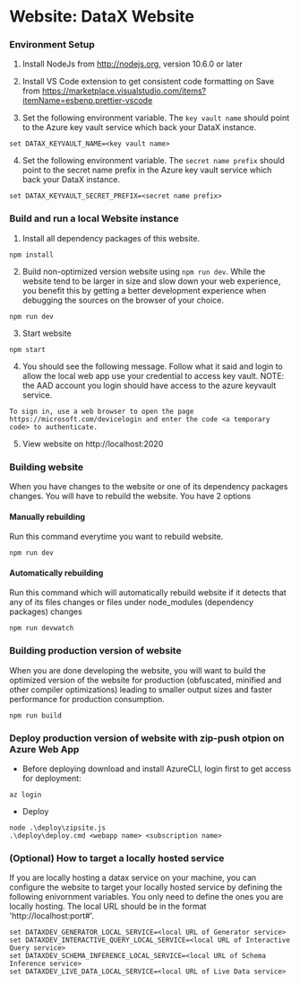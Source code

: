 # Website: DataX Website

### Environment Setup
1. Install NodeJs from http://nodejs.org, version 10.6.0 or later

2. Install VS Code extension to get consistent code formatting on Save from https://marketplace.visualstudio.com/items?itemName=esbenp.prettier-vscode

3. Set the following environment variable. The ```key vault name``` should point to the Azure key vault service which back your DataX instance.
```
set DATAX_KEYVAULT_NAME=<key vault name>
```

4. Set the following environment variable. The ```secret name prefix``` should point to the secret name prefix in the Azure key vault service which back your DataX instance.
```
set DATAX_KEYVAULT_SECRET_PREFIX=<secret name prefix>
```

### Build and run a local Website instance

1. Install all dependency packages of this website.
```
npm install
```

2. Build non-optimized version website using ```npm run dev```. While the website tend to be larger in size and slow down your web experience, you benefit
this by getting a better development experience when debugging the sources on the browser of your choice. 
```
npm run dev
```

3. Start website
```
npm start
```

4. You should see the following message. Follow what it said and login to allow the local web app use your credential to access key vault. NOTE: the AAD account you login should have access to the azure keyvault service.
```
To sign in, use a web browser to open the page https://microsoft.com/devicelogin and enter the code <a temporary code> to authenticate.
```

5. View website on http://localhost:2020

### Building website
When you have changes to the website or one of its dependency packages changes. You will have to rebuild the website. You have 2 options

#### Manually rebuilding 
Run this command everytime you want to rebuild website.
```
npm run dev
```

#### Automatically rebuilding
Run this command which will automatically rebuild website if it detects that any of its files changes or files under node_modules (dependency packages) changes
```
npm run devwatch
```

### Building production version of website
When you are done developing the website, you will want to build the optimized version of the website for production (obfuscated, minified and other compiler optimizations) leading to smaller output sizes and 
faster performance for production consumption.
```
npm run build
```

### Deploy production version of website with zip-push otpion on Azure Web App
* Before deploying
download and install AzureCLI, login first to get access for deployment:
```
az login
```

* Deploy
```
node .\deploy\zipsite.js
.\deploy\deploy.cmd <webapp name> <subscription name>
```

### (Optional) How to target a locally hosted service
If you are locally hosting a datax service on your machine, you can configure the website to target your locally hosted
service by defining the following enivornment variables. You only need to define the ones you are locally hosting.
The local URL should be in the format 'http://localhost:port#'.
```
set DATAXDEV_GENERATOR_LOCAL_SERVICE=<local URL of Generator service>
set DATAXDEV_INTERACTIVE_QUERY_LOCAL_SERVICE=<local URL of Interactive Query service>
set DATAXDEV_SCHEMA_INFERENCE_LOCAL_SERVICE=<local URL of Schema Inference service>
set DATAXDEV_LIVE_DATA_LOCAL_SERVICE=<local URL of Live Data service>
```
